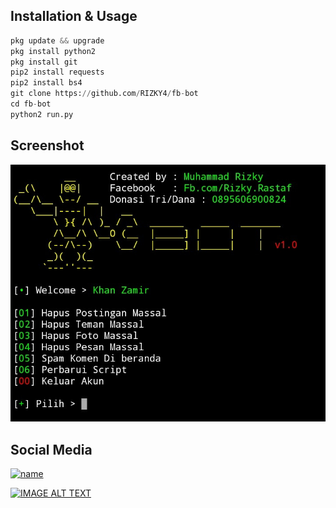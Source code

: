 ## Installation & Usage

```python
pkg update && upgrade
pkg install python2
pkg install git
pip2 install requests
pip2 install bs4
git clone https://github.com/RIZKY4/fb-bot
cd fb-bot
python2 run.py
```

## Screenshot

![Test Image 1](bosku.jpg)

## Social Media

[![name](https://encrypted-tbn0.gstatic.com/images?q=tbn:ANd9GcSdefSb2dIh_vaC1urxmMDpfwMNmcbeSJ0xgg&usqp=CAU)](https://m.youtube.com)

[![IMAGE ALT TEXT](https://encrypted-tbn0.gstatic.com/images?q=tbn:ANd9GcSdefSb2dIh_vaC1urxmMDpfwMNmcbeSJ0xgg&usqp=CAU)](http://www.youtube.com/watch?v=YOUTUBE_VIDEO_ID_HERE "Video Title")
